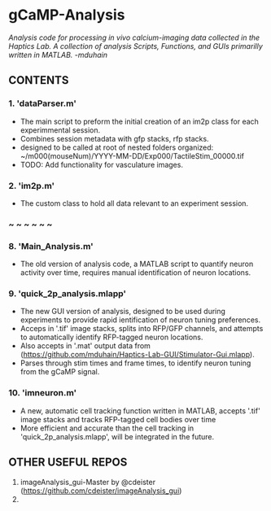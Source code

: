 # gCaMP-Analysis
*Analysis code for processing in vivo calcium-imaging data collected in the Haptics Lab.
A collection of analysis Scripts, Functions, and GUIs primarilly written in MATLAB.
  -mduhain*

## CONTENTS

### 1. 'dataParser.m'
  - The main script to preform the initial creation of an im2p class for each experimmental session.
  - Combines session metadata with gfp stacks, rfp stacks.
  - designed to be called at root of nested folders organized: ~/m000(mouseNum)/YYYY-MM-DD/Exp000/TactileStim_00000.tif 
  - TODO: Add functionality for vasculature images.
  
### 2. 'im2p.m'
  - The custom class to hold all data relevant to an experiment session.
  
### ~ ~ ~ ~ ~ ~

### 8. 'Main_Analysis.m'
  - The old version of analysis code, a MATLAB script to quantify neuron activity over time, requires manual identification of neuron locations.

### 9. 'quick_2p_analysis.mlapp'
  - The new GUI version of analysis, designed to be used during experiments to provide rapid ientification of neuron tuning preferences.
  - Acceps in '.tif' image stacks, splits into RFP/GFP channels, and attempts to automatically identify RFP-tagged neuron locations.
  - Also accepts in '.mat' output data from (https://github.com/mduhain/Haptics-Lab-GUI/Stimulator-Gui.mlapp).
  - Parses through stim times and frame times, to identify neuron tuning from the gCaMP signal.

### 10. 'imneuron.m'
  - A new, automatic cell tracking function written in MATLAB, accepts '.tif' image stacks and tracks RFP-tagged cell bodies over time
  - More efficient and accurate than the cell tracking in 'quick_2p_analysis.mlapp', will be integrated in the future.



## OTHER USEFUL REPOS
1. imageAnalysis_gui-Master by @cdeister (https://github.com/cdeister/imageAnalysis_gui)
2. 
